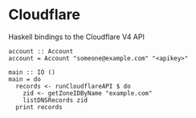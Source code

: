 # Cloudflare

Haskell bindings to the Cloudflare V4 API

```
account :: Account
account = Account "someone@example.com" "<apikey>"

main :: IO ()
main = do
  records <- runCloudflareAPI $ do
    zid <- getZoneIDByName "example.com"
    listDNSRecords zid
  print records 
```
